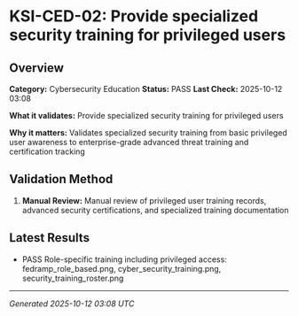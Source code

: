 # KSI-CED-02: Provide specialized security training for privileged users

## Overview

**Category:** Cybersecurity Education
**Status:** PASS
**Last Check:** 2025-10-12 03:08

**What it validates:** Provide specialized security training for privileged users

**Why it matters:** Validates specialized security training from basic privileged user awareness to enterprise-grade advanced threat training and certification tracking

## Validation Method

1. **Manual Review:** Manual review of privileged user training records, advanced security certifications, and specialized training documentation

## Latest Results

- PASS Role-specific training including privileged access: fedramp_role_based.png, cyber_security_training.png, security_training_roster.png

---
*Generated 2025-10-12 03:08 UTC*